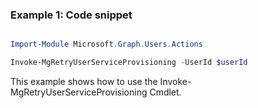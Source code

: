 ### Example 1: Code snippet

```powershell

Import-Module Microsoft.Graph.Users.Actions

Invoke-MgRetryUserServiceProvisioning -UserId $userId

```
This example shows how to use the Invoke-MgRetryUserServiceProvisioning Cmdlet.

